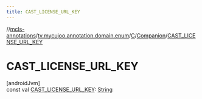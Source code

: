 ```yaml
---
title: CAST_LICENSE_URL_KEY
---
```

//[mcls-annotations](../../../../index.html)/[tv.mycujoo.annotation.domain.enum](../../index.html)/[C](../index.html)/[Companion](index.html)/[CAST_LICENSE_URL_KEY](-c-a-s-t_-l-i-c-e-n-s-e_-u-r-l_-k-e-y.html)



# CAST_LICENSE_URL_KEY



[androidJvm]\
const val [CAST_LICENSE_URL_KEY](-c-a-s-t_-l-i-c-e-n-s-e_-u-r-l_-k-e-y.html): [String](https://kotlinlang.org/api/latest/jvm/stdlib/kotlin/-string/index.html)




